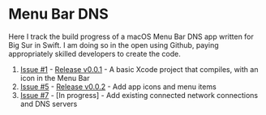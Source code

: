 # Menu Bar DNS

Here I track the build progress of a macOS Menu Bar DNS app written for Big Sur in Swift. I am doing so in the open using Github, paying appropriately skilled developers to create the code.

1. [Issue #1](https://github.com/ivanstegic/menu-bar-dns/issues/1) - [Release v0.0.1](https://github.com/ivanstegic/menu-bar-dns/releases/tag/v0.0.1) - A basic Xcode project that compiles, with an icon in the Menu Bar 
2. [Issue #5](https://github.com/ivanstegic/menu-bar-dns/issues/5) - [Release v0.0.2](https://github.com/ivanstegic/menu-bar-dns/releases/tag/v0.0.2) - Add app icons and menu items
3. [Issue #7](https://github.com/ivanstegic/menu-bar-dns/issues/7) - [In progress] - Add existing connected network connections and DNS servers
